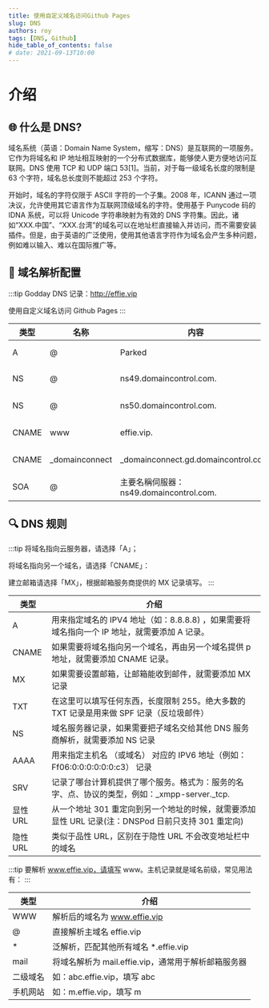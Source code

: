 ```yaml
---
title: 使用自定义域名访问Github Pages
slug: DNS
authors: roy
tags: [DNS, Github]
hide_table_of_contents: false
# date: 2021-09-13T10:00
---
```


# 介绍

## 🌐 什么是 DNS?

域名系统（英语：Domain Name System，缩写：DNS）是互联网的一项服务。它作为将域名和 IP 地址相互映射的一个分布式数据库，能够使人更方便地访问互联网。DNS 使用 TCP 和 UDP 端口 53[1]。当前，对于每一级域名长度的限制是 63 个字符，域名总长度则不能超过 253 个字符。

开始时，域名的字符仅限于 ASCII 字符的一个子集。2008 年，ICANN 通过一项决议，允许使用其它语言作为互联网顶级域名的字符。使用基于 Punycode 码的 IDNA 系统，可以将 Unicode 字符串映射为有效的 DNS 字符集。因此，诸如“XXX.中国”、“XXX.台湾”的域名可以在地址栏直接输入并访问，而不需要安装插件。但是，由于英语的广泛使用，使用其他语言字符作为域名会产生多种问题，例如难以输入、难以在国际推广等。

<!--truncate-->

## 📝 域名解析配置

:::tip
Godday DNS 记录：http://effie.vip

使用自定义域名访问 Github Pages
:::

| 类型  | 名称            | 内容                                    | TTL    |
| ----- | --------------- | --------------------------------------- | ------ |
| A     | @               | Parked                                  | 600 秒 |
| NS    | @               | ns49.domaincontrol.com.                 | 1 小時 |
| NS    | @               | ns50.domaincontrol.com.                 | 1 小時 |
| CNAME | www             | effie.vip.                              | 1 小時 |
| CNAME | \_domainconnect | \_domainconnect.gd.domaincontrol.com.   | 1 小時 |
| SOA   | @               | 主要名稱伺服器：ns49.domaincontrol.com. | 1 小時 |

## 🔍 DNS 规则

:::tip
将域名指向云服务器，请选择「A」；

将域名指向另一个域名，请选择「CNAME」：

建立邮箱请选择「MX」，根据邮箱服务商提供的 MX 记录填写。
:::

| 类型     | 介绍                                                                                               |
| -------- | -------------------------------------------------------------------------------------------------- |
| A        | 用来指定域名的 IPV4 地址（如：8.8.8.8) ，如果需要将域名指向一个 IP 地址，就需要添加 A 记录。       |
| CNAME    | 如果需要将域名指向另一个域名，再由另一个域名提供 p 地址，就需要添加 CNAME 记录。                   |
| MX       | 如果需要设置邮箱，让邮箱能收到邮件，就需要添加 MX 记录                                             |
| TXT      | 在这里可以填写任何东西，长度限制 255。绝大多数的 TXT 记录是用来做 SPF 记录（反垃圾邮件）           |
| NS       | 域名服务器记录，如果需要把子域名交给其他 DNS 服务商解析，就需要添加 NS 记录                        |
| AAAA     | 用来指定主机名 （或域名） 对应的 IPV6 地址（例如：Ff06:0:0:0:0:0:0:c3） 记录                       |
| SRV      | 记录了哪台计算机提供了哪个服务。格式为：服务的名字、点、协议的类型，例如：\_xmpp-server.\_tcp.     |
| 显性 URL | 从一个地址 301 重定向到另一个地址的时候，就需要添加显性 URL 记录(注：DNSPod 日前只支持 301 重定向) |
| 隐性 URL | 类似于品性 URL，区别在于隐性 URL 不会改变地址栏中的域名                                            |

:::tip
要解析 www.effie.vip，请填写 www。主机记录就是域名前级，常见用法有：
:::

| 类型     | 介绍                                                |
| -------- | --------------------------------------------------- |
| WWW      | 解析后的域名为 www.effie.vip                        |
| @        | 直接解析主域名 effie.vip                            |
| \*       | 泛解析，匹配其他所有域名 \*.effie.vip               |
| mail     | 将域名解析为 mail.effie.vip，通常用于解析邮箱服务器 |
| 二级域名 | 如：abc.effie.vip，填写 abc                         |
| 手机网站 | 如：m.effie.vip，填写 m                             |
